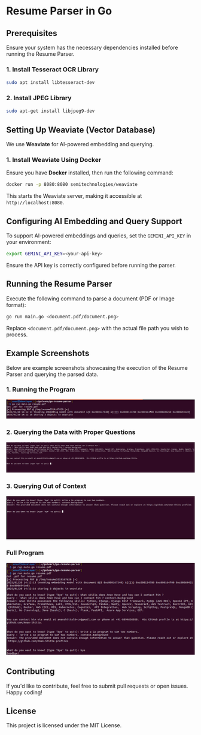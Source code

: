 # Resume Parser in Go

## Prerequisites
Ensure your system has the necessary dependencies installed before running the Resume Parser.

### **1. Install Tesseract OCR Library**
```sh
sudo apt install libtesseract-dev
```

### **2. Install JPEG Library**
```sh
sudo apt-get install libjpeg9-dev
```

## **Setting Up Weaviate (Vector Database)**
We use **Weaviate** for AI-powered embedding and querying.

### **1. Install Weaviate Using Docker**
Ensure you have **Docker** installed, then run the following command:
```sh
docker run -p 8080:8080 semitechnologies/weaviate
```
This starts the Weaviate server, making it accessible at `http://localhost:8080`.

## **Configuring AI Embedding and Query Support**
To support AI-powered embeddings and queries, set the `GEMINI_API_KEY` in your environment:
```sh
export GEMINI_API_KEY=<your-api-key>
```
Ensure the API key is correctly configured before running the parser.

## **Running the Resume Parser**
Execute the following command to parse a document (PDF or Image format):
```sh
go run main.go <document.pdf/document.png>
```
Replace `<document.pdf/document.png>` with the actual file path you wish to process.

## **Example Screenshots**
Below are example screenshots showcasing the execution of the Resume Parser and querying the parsed data.

### **1. Running the Program**
![Running the Resume Parser](example/images/run_program.png)

### **2. Querying the Data with Proper Questions**
![Querying the Parsed Data](example/images/query_data.png)

### **3. Querying Out of Context**
![Querying Out of Context](example/images/query_out_of_context.png)


### **Full Program**
![Full program](example/images/full.png)
## **Contributing**
If you'd like to contribute, feel free to submit pull requests or open issues. Happy coding!

## **License**
This project is licensed under the MIT License.
